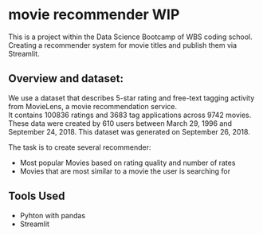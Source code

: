# movie recommender  WIP 

This is a project within the Data Science Bootcamp of WBS coding school. Creating a recommender system for movie titles and publish them via Streamlit. 

## Overview and dataset:  

We use a dataset that describes 5-star rating and free-text tagging activity from MovieLens, a movie recommendation service.  
It contains 100836 ratings and 3683 tag applications across 9742 movies. These data were created by 610 users between March 29, 1996 and September 24, 2018. This dataset was generated on September 26, 2018.

The task is to create several recommender:  
- Most popular Movies based on rating quality and number of rates
- Movies that are most similar to a movie the user is searching for

## Tools Used  
- Pyhton with pandas
- Streamlit
